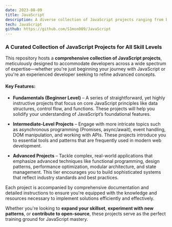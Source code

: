 ```yaml
---
date: 2023-08-09
title: JavaScript
description: A diverse collection of JavaScript projects ranging from beginner to advanced levels.
tech: JavaScript
github: https://github.com/S1mon009/JavaScript
---
```

### A Curated Collection of JavaScript Projects for All Skill Levels

This repository hosts a **comprehensive collection of JavaScript projects**, meticulously designed to accommodate developers across a wide spectrum of expertise—whether you're just beginning your journey with JavaScript or you're an experienced developer seeking to refine advanced concepts.

#### Key Features:
- **Fundamentals (Beginner Level)** – A series of straightforward, yet highly instructive projects that focus on core JavaScript principles like data structures, control flow, and functions. These projects will help you solidify your understanding of JavaScript’s foundational features.
  
- **Intermediate-Level Projects** – Engage with more intricate topics such as asynchronous programming (Promises, async/await), event handling, DOM manipulation, and working with APIs. These projects introduce you to essential tools and patterns that are frequently used in modern web development.

- **Advanced Projects** – Tackle complex, real-world applications that emphasize advanced techniques like functional programming, design patterns, performance optimization, modular architecture, and state management. This tier encourages you to build sophisticated systems that reflect industry standards and best practices.

Each project is accompanied by comprehensive documentation and detailed instructions to ensure you're equipped with the knowledge and resources necessary to implement solutions efficiently and effectively.

Whether you're looking to **expand your skillset**, **experiment with new patterns**, or **contribute to open-source**, these projects serve as the perfect training ground for JavaScript mastery.